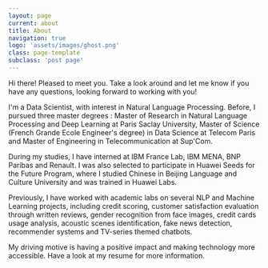 ```yaml
---
layout: page
current: about
title: About
navigation: true
logo: 'assets/images/ghost.png'
class: page-template
subclass: 'post page'
---
```


Hi there! Pleased to meet you. Take a look around and let me know if you have any questions, looking forward to working with you!

I'm a Data Scientist, with interest in Natural Language Processing. Before, I pursued three master degrees : Master of Research in Natural Language Processing and Deep Learning at Paris Saclay University, Master of Science (French Grande Ecole Engineer's degree) in Data Science at Telecom Paris and Master of Engineering in Telecommunication at Sup'Com.

During my studies, I have interned at IBM France Lab, IBM MENA, BNP Paribas and Renault. I was also selected to participate in Huawei Seeds for the Future Program, where I studied Chinese in Beijing Language and Culture University and was trained in Huawei Labs. 

Previously, I have worked with academic labs on several NLP and Machine Learning projects, including credit scoring, customer satisfaction evaluation through written reviews, gender recognition from face images, credit cards usage analysis, acoustic scenes identification, fake news detection, recommender systems and TV-series themed chatbots. 

My driving motive is having a positive impact and making technology more accessible. Have a look at my resume for more information.
